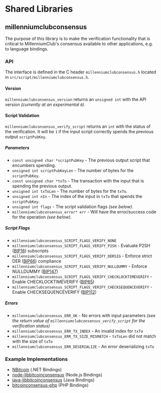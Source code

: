 Shared Libraries
================

## millenniumclubconsensus

The purpose of this library is to make the verification functionality that is critical to MillenniumClub's consensus available to other applications, e.g. to language bindings.

### API

The interface is defined in the C header `millenniumclubconsensus.h` located in  `src/script/millenniumclubconsensus.h`.

#### Version

`millenniumclubconsensus_version` returns an `unsigned int` with the API version *(currently at an experimental `0`)*.

#### Script Validation

`millenniumclubconsensus_verify_script` returns an `int` with the status of the verification. It will be `1` if the input script correctly spends the previous output `scriptPubKey`.

##### Parameters
- `const unsigned char *scriptPubKey` - The previous output script that encumbers spending.
- `unsigned int scriptPubKeyLen` - The number of bytes for the `scriptPubKey`.
- `const unsigned char *txTo` - The transaction with the input that is spending the previous output.
- `unsigned int txToLen` - The number of bytes for the `txTo`.
- `unsigned int nIn` - The index of the input in `txTo` that spends the `scriptPubKey`.
- `unsigned int flags` - The script validation flags *(see below)*.
- `millenniumclubconsensus_error* err` - Will have the error/success code for the operation *(see below)*.

##### Script Flags
- `millenniumclubconsensus_SCRIPT_FLAGS_VERIFY_NONE`
- `millenniumclubconsensus_SCRIPT_FLAGS_VERIFY_P2SH` - Evaluate P2SH ([BIP16](https://github.com/bitcoin/bips/blob/master/bip-0016.mediawiki)) subscripts
- `millenniumclubconsensus_SCRIPT_FLAGS_VERIFY_DERSIG` - Enforce strict DER ([BIP66](https://github.com/bitcoin/bips/blob/master/bip-0066.mediawiki)) compliance
- `millenniumclubconsensus_SCRIPT_FLAGS_VERIFY_NULLDUMMY` - Enforce NULLDUMMY ([BIP147](https://github.com/bitcoin/bips/blob/master/bip-0147.mediawiki))
- `millenniumclubconsensus_SCRIPT_FLAGS_VERIFY_CHECKLOCKTIMEVERIFY` - Enable CHECKLOCKTIMEVERIFY ([BIP65](https://github.com/bitcoin/bips/blob/master/bip-0065.mediawiki))
- `millenniumclubconsensus_SCRIPT_FLAGS_VERIFY_CHECKSEQUENCEVERIFY` - Enable CHECKSEQUENCEVERIFY ([BIP112](https://github.com/bitcoin/bips/blob/master/bip-0112.mediawiki))

##### Errors
- `millenniumclubconsensus_ERR_OK` - No errors with input parameters *(see the return value of `millenniumclubconsensus_verify_script` for the verification status)*
- `millenniumclubconsensus_ERR_TX_INDEX` - An invalid index for `txTo`
- `millenniumclubconsensus_ERR_TX_SIZE_MISMATCH` - `txToLen` did not match with the size of `txTo`
- `millenniumclubconsensus_ERR_DESERIALIZE` - An error deserializing `txTo`

### Example Implementations
- [NBitcoin](https://github.com/NicolasDorier/NBitcoin/blob/master/NBitcoin/Script.cs#L814) (.NET Bindings)
- [node-libbitcoinconsensus](https://github.com/bitpay/node-libbitcoinconsensus) (Node.js Bindings)
- [java-libbitcoinconsensus](https://github.com/dexX7/java-libbitcoinconsensus) (Java Bindings)
- [bitcoinconsensus-php](https://github.com/Bit-Wasp/bitcoinconsensus-php) (PHP Bindings)
